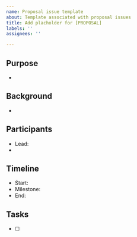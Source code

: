 ```yaml
---
name: Proposal issue template
about: Template associated with proposal issues
title: Add placholder for [PROPOSAL]
labels: ''
assignees: ''

---
```


## Purpose
-

## Background
- 

## Participants
- Lead:
- 

## Timeline
- Start: 
- Milestone: 
- End:

## Tasks
- [ ]
